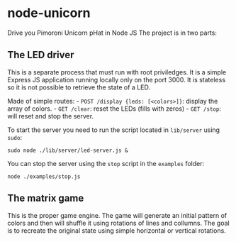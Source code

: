 # node-unicorn

Drive you Pimoroni Unicorn pHat in Node JS
The project is in two parts:

## The LED driver

This is a separate process that must run with root priviledges.
It is a simple Express JS application running locally only on the port 3000.
It is stateless so it is not possible to retrieve the state of a LED.

Made of simple routes:
    - `POST /display {leds: [<colors>]}`: display the array of colors.
    - `GET /clear`: reset the LEDs (fills with zeros)
    - `GET /stop`: will reset and stop the server.

To start the server you need to run the script located in `lib/server` using `sudo`:

```
sudo node ./lib/server/led-server.js &
```

You can stop the server using the `stop` script in the `examples` folder:

```
node ./examples/stop.js
```

## The matrix game

This is the proper game engine.
The game will generate an initial pattern of colors and then will shuffle it using rotations of lines and collumns.
The goal is to recreate the original state using simple horizontal or vertical rotations.



